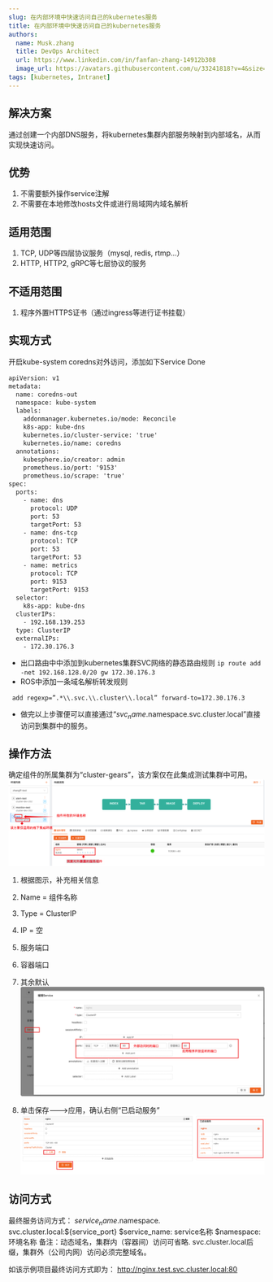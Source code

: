 ```yaml
---
slug: 在内部环境中快速访问自己的kubernetes服务
title: 在内部环境中快速访问自己的kubernetes服务
authors:
  name: Musk.zhang
  title: DevOps Architect
  url: https://www.linkedin.com/in/fanfan-zhang-14912b308
  image_url: https://avatars.githubusercontent.com/u/33241818?v=4&size=64
tags: [kubernetes, Intranet]
---
```


## 解决方案
通过创建一个内部DNS服务，将kubernetes集群内部服务映射到内部域名，从而实现快速访问。
## 优势
1. 不需要额外操作service注解
2. 不需要在本地修改hosts文件或进行局域网内域名解析
## 适用范围
1. TCP, UDP等四层协议服务（mysql, redis, rtmp...）
2. HTTP, HTTP2, gRPC等七层协议的服务
## 不适用范围
1. 程序外置HTTPS证书（通过ingress等进行证书挂载）

## 实现方式
开启kube-system coredns对外访问，添加如下Service Done
```kind: Service
apiVersion: v1
metadata:
  name: coredns-out
  namespace: kube-system
  labels:
    addonmanager.kubernetes.io/mode: Reconcile
    k8s-app: kube-dns
    kubernetes.io/cluster-service: 'true'
    kubernetes.io/name: coredns
  annotations:
    kubesphere.io/creator: admin
    prometheus.io/port: '9153'
    prometheus.io/scrape: 'true'
spec:
  ports:
    - name: dns
      protocol: UDP
      port: 53
      targetPort: 53
    - name: dns-tcp
      protocol: TCP
      port: 53
      targetPort: 53
    - name: metrics
      protocol: TCP
      port: 9153
      targetPort: 9153
  selector:
    k8s-app: kube-dns
  clusterIPs:
    - 192.168.139.253
  type: ClusterIP
  externalIPs:
    - 172.30.176.3
  ```

* 出口路由中中添加到kubernetes集群SVC网络的静态路由规则 
`ip route add -net 192.168.128.0/20 gw 172.30.176.3`
* ROS中添加一条域名解析转发规则
```/ip dns static
 add regexp=”.*\\.svc.\\.cluster\\.local” forward-to=172.30.176.3
 ```
 
* 做完以上步骤便可以直接通过“$svc_name.$namespace.svc.cluster.local”直接访问到集群中的服务。

## 操作方法
确定组件的所属集群为“cluster-gears”，该方案仅在此集成测试集群中可用。
![alt text](image.png)

1. 根据图示，补充相关信息
  1. Name = 组件名称
  2. Type = ClusterIP
  3. IP = 空
  4. 服务端口
  5. 容器端口
  6. 其余默认
![alt text](image-1.png)

1. 单击保存--->应用，确认右侧“已启动服务”
![alt text](image-2.png)
## 访问方式

最终服务访问方式：
$service_name.$namespace. svc.cluster.local:${service_port}
$service_name: service名称
$namespace: 环境名称
备注：动态域名，集群内（容器间）访问可省略. svc.cluster.local后缀，集群外（公司内网）访问必须完整域名。

如该示例项目最终访问方式即为：
http://nginx.test.svc.cluster.local:80

